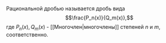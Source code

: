 Рациональной дробью называется дробь вида $$\frac{P_n(x)}{Q_m(x)},$$
где $P_n(x), Q_m(x)$ - [[Многочлен|многочлены]] степеней $n$ и $m$, соответственно.
